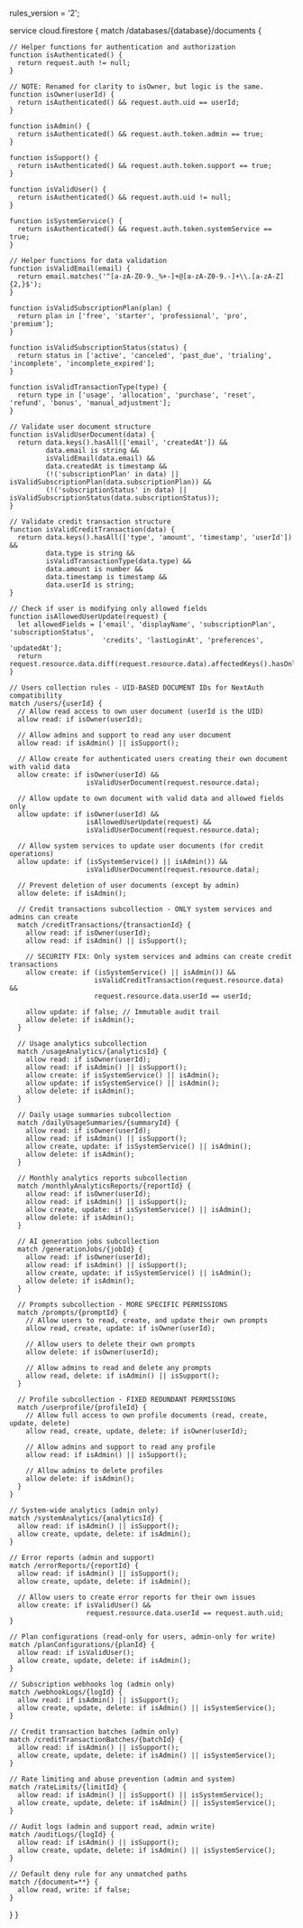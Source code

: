 rules_version = '2';

service cloud.firestore {
  match /databases/{database}/documents {
    
    // Helper functions for authentication and authorization
    function isAuthenticated() {
      return request.auth != null;
    }
    
    // NOTE: Renamed for clarity to isOwner, but logic is the same.
    function isOwner(userId) {
      return isAuthenticated() && request.auth.uid == userId;
    }
    
    function isAdmin() {
      return isAuthenticated() && request.auth.token.admin == true;
    }
    
    function isSupport() {
      return isAuthenticated() && request.auth.token.support == true;
    }
    
    function isValidUser() {
      return isAuthenticated() && request.auth.uid != null;
    }
    
    function isSystemService() {
      return isAuthenticated() && request.auth.token.systemService == true;
    }
    
    // Helper functions for data validation
    function isValidEmail(email) {
      return email.matches('^[a-zA-Z0-9._%+-]+@[a-zA-Z0-9.-]+\\.[a-zA-Z]{2,}$');
    }
    
    function isValidSubscriptionPlan(plan) {
      return plan in ['free', 'starter', 'professional', 'pro', 'premium'];
    }
    
    function isValidSubscriptionStatus(status) {
      return status in ['active', 'canceled', 'past_due', 'trialing', 'incomplete', 'incomplete_expired'];
    }
    
    function isValidTransactionType(type) {
      return type in ['usage', 'allocation', 'purchase', 'reset', 'refund', 'bonus', 'manual_adjustment'];
    }
    
    // Validate user document structure
    function isValidUserDocument(data) {
      return data.keys().hasAll(['email', 'createdAt']) &&
             data.email is string &&
             isValidEmail(data.email) &&
             data.createdAt is timestamp &&
             (!('subscriptionPlan' in data) || isValidSubscriptionPlan(data.subscriptionPlan)) &&
             (!('subscriptionStatus' in data) || isValidSubscriptionStatus(data.subscriptionStatus));
    }
    
    // Validate credit transaction structure
    function isValidCreditTransaction(data) {
      return data.keys().hasAll(['type', 'amount', 'timestamp', 'userId']) &&
             data.type is string &&
             isValidTransactionType(data.type) &&
             data.amount is number &&
             data.timestamp is timestamp &&
             data.userId is string;
    }
    
    // Check if user is modifying only allowed fields
    function isAllowedUserUpdate(request) {
      let allowedFields = ['email', 'displayName', 'subscriptionPlan', 'subscriptionStatus', 
                           'credits', 'lastLoginAt', 'preferences', 'updatedAt'];
      return request.resource.data.diff(request.resource.data).affectedKeys().hasOnly(allowedFields);
    }
    
    // Users collection rules - UID-BASED DOCUMENT IDs for NextAuth compatibility
    match /users/{userId} {
      // Allow read access to own user document (userId is the UID)
      allow read: if isOwner(userId);
      
      // Allow admins and support to read any user document
      allow read: if isAdmin() || isSupport();
      
      // Allow create for authenticated users creating their own document with valid data
      allow create: if isOwner(userId) &&
                       isValidUserDocument(request.resource.data);
      
      // Allow update to own document with valid data and allowed fields only
      allow update: if isOwner(userId) &&
                       isAllowedUserUpdate(request) &&
                       isValidUserDocument(request.resource.data);
      
      // Allow system services to update user documents (for credit operations)
      allow update: if (isSystemService() || isAdmin()) &&
                       isValidUserDocument(request.resource.data);
      
      // Prevent deletion of user documents (except by admin)
      allow delete: if isAdmin();
      
      // Credit transactions subcollection - ONLY system services and admins can create
      match /creditTransactions/{transactionId} {
        allow read: if isOwner(userId);
        allow read: if isAdmin() || isSupport();
        
        // SECURITY FIX: Only system services and admins can create credit transactions
        allow create: if (isSystemService() || isAdmin()) &&
                         isValidCreditTransaction(request.resource.data) &&
                         request.resource.data.userId == userId;
        
        allow update: if false; // Immutable audit trail
        allow delete: if isAdmin();
      }
      
      // Usage analytics subcollection
      match /usageAnalytics/{analyticsId} {
        allow read: if isOwner(userId);
        allow read: if isAdmin() || isSupport();
        allow create: if isSystemService() || isAdmin();
        allow update: if isSystemService() || isAdmin();
        allow delete: if isAdmin();
      }
      
      // Daily usage summaries subcollection
      match /dailyUsageSummaries/{summaryId} {
        allow read: if isOwner(userId);
        allow read: if isAdmin() || isSupport();
        allow create, update: if isSystemService() || isAdmin();
        allow delete: if isAdmin();
      }
      
      // Monthly analytics reports subcollection
      match /monthlyAnalyticsReports/{reportId} {
        allow read: if isOwner(userId);
        allow read: if isAdmin() || isSupport();
        allow create, update: if isSystemService() || isAdmin();
        allow delete: if isAdmin();
      }
      
      // AI generation jobs subcollection
      match /generationJobs/{jobId} {
        allow read: if isOwner(userId);
        allow read: if isAdmin() || isSupport();
        allow create, update: if isSystemService() || isAdmin();
        allow delete: if isAdmin();
      }
      
      // Prompts subcollection - MORE SPECIFIC PERMISSIONS
      match /prompts/{promptId} {
        // Allow users to read, create, and update their own prompts
        allow read, create, update: if isOwner(userId);
        
        // Allow users to delete their own prompts
        allow delete: if isOwner(userId);
        
        // Allow admins to read and delete any prompts
        allow read, delete: if isAdmin() || isSupport();
      }
      
      // Profile subcollection - FIXED REDUNDANT PERMISSIONS
      match /userprofile/{profileId} {
        // Allow full access to own profile documents (read, create, update, delete)
        allow read, create, update, delete: if isOwner(userId);
        
        // Allow admins and support to read any profile
        allow read: if isAdmin() || isSupport();
        
        // Allow admins to delete profiles
        allow delete: if isAdmin();
      }
    }
    
    // System-wide analytics (admin only)
    match /systemAnalytics/{analyticsId} {
      allow read: if isAdmin() || isSupport();
      allow create, update, delete: if isAdmin();
    }
    
    // Error reports (admin and support)
    match /errorReports/{reportId} {
      allow read: if isAdmin() || isSupport();
      allow create, update, delete: if isAdmin();
      
      // Allow users to create error reports for their own issues
      allow create: if isValidUser() && 
                       request.resource.data.userId == request.auth.uid;
    }
    
    // Plan configurations (read-only for users, admin-only for write)
    match /planConfigurations/{planId} {
      allow read: if isValidUser();
      allow create, update, delete: if isAdmin();
    }
    
    // Subscription webhooks log (admin only)
    match /webhookLogs/{logId} {
      allow read: if isAdmin() || isSupport();
      allow create, update, delete: if isAdmin() || isSystemService();
    }
    
    // Credit transaction batches (admin only)
    match /creditTransactionBatches/{batchId} {
      allow read: if isAdmin() || isSupport();
      allow create, update, delete: if isAdmin() || isSystemService();
    }
    
    // Rate limiting and abuse prevention (admin and system)
    match /rateLimits/{limitId} {
      allow read: if isAdmin() || isSupport() || isSystemService();
      allow create, update, delete: if isAdmin() || isSystemService();
    }
    
    // Audit logs (admin and support read, admin write)
    match /auditLogs/{logId} {
      allow read: if isAdmin() || isSupport();
      allow create, update, delete: if isAdmin() || isSystemService();
    }
    
    // Default deny rule for any unmatched paths
    match /{document=**} {
      allow read, write: if false;
    }
  }
}